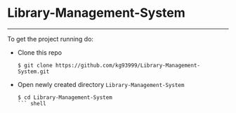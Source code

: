 # Library-Management-System

---

To get the project running do:

- Clone this repo
    ```shell
    $ git clone https://github.com/kg93999/Library-Management-System.git
    ```
- Open newly created directory `Library-Management-System` 
    ```shell
    $ cd Library-Management-System
    ``` shell
    
